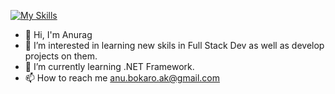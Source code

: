 [![My Skills](https://skillicons.dev/icons?i=js,html,css,react,cpp,python,java,nodejs,mongodb,spring,hibernate,angular,dotnet)](https://skillicons.dev/)
- 👋 Hi, I'm Anurag
- 👀 I’m interested in learning new skils in Full Stack Dev as well as develop projects on them.
- 🌱 I’m currently learning .NET Framework.
- 📫 How to reach me anu.bokaro.ak@gmail.com

<!---
killcoder26/killcoder26 is a ✨ special ✨ repository because its `README.md` (this file) appears on your GitHub profile.
You can click the Preview link to take a look at your changes.

